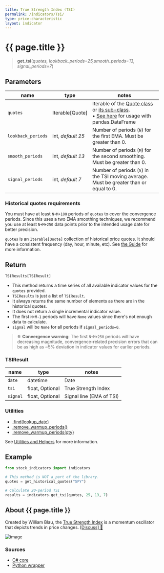```yaml
---
title: True Strength Index (TSI)
permalink: /indicators/Tsi/
type: price-characteristic
layout: indicator
---
```


# {{ page.title }}

><span class="indicator-syntax">**get_tsi**(*quotes, lookback_periods=25,smooth_periods=13, signal_periods=7*)</span>

## Parameters

| name | type | notes
| -- |-- |--
| `quotes` | Iterable[Quote] | Iterable of the [Quote class]({{site.baseurl}}/guide/#historical-quotes) or [its sub-class]({{site.baseurl}}/guide/#using-custom-quote-classes). <br><span class='qna-dataframe'> • [See here]({{site.baseurl}}/guide/#using-pandasdataframe) for usage with pandas.DataFrame</span>
| `lookback_periods` | int, *default 25* | Number of periods (`N`) for the first EMA.  Must be greater than 0.
| `smooth_periods` | int, *default 13* | Number of periods (`M`) for the second smoothing.  Must be greater than 0.
| `signal_periods` | int, *default 7* | Number of periods (`S`) in the TSI moving average.  Must be greater than or equal to 0.

### Historical quotes requirements

You must have at least `N+M+100` periods of `quotes` to cover the convergence periods.  Since this uses a two EMA smoothing techniques, we recommend you use at least `N+M+250` data points prior to the intended usage date for better precision.

`quotes` is an `Iterable[Quote]` collection of historical price quotes.  It should have a consistent frequency (day, hour, minute, etc).  See [the Guide]({{site.baseurl}}/guide/#historical-quotes) for more information.

## Return

```python
TSIResults[TSIResult]
```

- This method returns a time series of all available indicator values for the `quotes` provided.
- `TSIResults` is just a list of `TSIResult`.
- It always returns the same number of elements as there are in the historical quotes.
- It does not return a single incremental indicator value.
- The first `N+M-1` periods will have `None` values since there's not enough data to calculate.
- `signal` will be `None` for all periods if `signal_periods=0`.

>&#9886; **Convergence warning**: The first `N+M+250` periods will have decreasing magnitude, convergence-related precision errors that can be as high as ~5% deviation in indicator values for earlier periods.

### TSIResult

| name | type | notes
| -- |-- |--
| `date` | datetime | Date
| `tsi` | float, Optional | True Strength Index
| `signal` | float, Optional | Signal line (EMA of TSI)

### Utilities

- [.find(lookup_date)]({{site.baseurl}}/utilities#find-indicator-result-by-date)
- [.remove_warmup_periods()]({{site.baseurl}}/utilities#remove-warmup-periods)
- [.remove_warmup_periods(qty)]({{site.baseurl}}/utilities#remove-warmup-periods)

See [Utilities and Helpers]({{site.baseurl}}/utilities#utilities-for-indicator-results) for more information.

## Example

```python
from stock_indicators import indicators

# This method is NOT a part of the library.
quotes = get_historical_quotes("SPY")

# Calculate 20-period TSI
results = indicators.get_tsi(quotes, 25, 13, 7)
```

## About {{ page.title }}

Created by William Blau, the [True Strength Index](https://en.wikipedia.org/wiki/True_strength_index) is a momentum oscillator that depicts trends in price changes.
[[Discuss] &#128172;]({{site.dotnet.repo}}/discussions/300 "Community discussion about this indicator")

![image]({{site.dotnet.charts}}/Tsi.png)

### Sources

- [C# core]({{site.dotnet.src}}/s-z/Tsi/Tsi.Series.cs)
- [Python wrapper]({{site.python.src}}/tsi.py)
